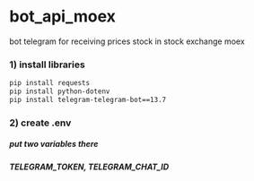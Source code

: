 # bot_api_moex
bot telegram for receiving prices stock in stock exchange moex

### 1) install libraries

```bash
pip install requests
pip install python-dotenv
pip install telegram-telegram-bot==13.7
```
### 2) create .env
##### put two variables there
##### TELEGRAM_TOKEN, TELEGRAM_CHAT_ID